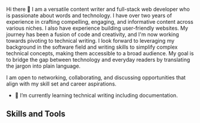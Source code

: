 Hi there 👋 I am a versatile content writer and full-stack web developer who is passionate about words and technology. I have over two years of experience in crafting compelling, engaging, and informative content across various niches. I also have experience building user-friendly websites. My journey has been a fusion of code and creativity, and I'm now working towards pivoting to technical writing. I look forward to leveraging my background in the software field and writing skills to simplify complex technical concepts, making them accessible to a broad audience. My goal is to bridge the gap between technology and everyday readers by translating the jargon into plain language.

I am open to networking, collaborating, and discussing opportunities that align with my skill set and career aspirations.

- 🌱 I’m currently learning technical writing including documentation.
  
## Skills and Tools
